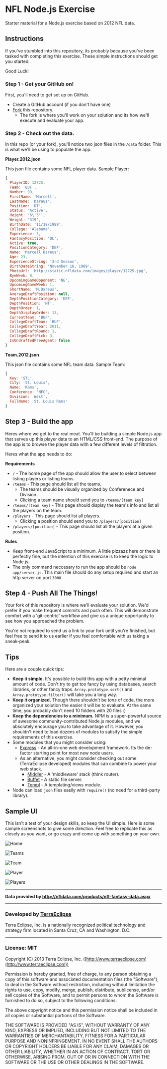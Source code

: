 NFL Node.js Exercise
====================

Starter material for a Node.js exercise based on 2012 NFL data.

Instructions
------------

If you've stumbled into this repository, its probably because you've been tasked
with completing this exercise. These simple instructions should get you started.

Good Luck!

### Step 1 - Get your GitHub on!

First, you'll need to get set up on GitHub.

- Create a GitHub account (if you don't have one)
- [Fork](https://help.github.com/articles/fork-a-repo) this repository.
  - The fork is where you'll work on your solution and its how we'll execute
    and evaluate your app.

### Step 2 - Check out the data.

In this repo (or your fork), you'll notice two json files in the `/data` folder.
This is what we'll be using to populate the app.

**Player.2012.json**

This json file contains some NFL player data. Sample Player:

```js
{
  PlayerID: 12725,
  Team: 'BUF',
  Number: 99,
  FirstName: 'Marcell',
  LastName: 'Dareus',
  Position: 'DT',
  Status: 'Active',
  Height: '6\'3"',
  Weight: '319',
  BirthDate: '11/18/1989',
  College: 'Alabama',
  Experience: 3,
  FantasyPosition: 'DL',
  Active: true,
  PositionCategory: 'DEF',
  Name: 'Marcell Dareus',
  Age: 23,
  ExperienceString: '3rd Season',
  BirthDateString: 'November 18, 1989',
  PhotoUrl: 'http://static.nfldata.com/images/player/12725.jpg',
  ByeWeek: 8,
  UpcomingGameOpponent: 'NE',
  UpcomingGameWeek: 1,
  ShortName: 'M.Dareus',
  AverageDraftPosition: null,
  DepthPositionCategory: 'DEF',
  DepthPosition: 'NT',
  DepthOrder: 1,
  DepthDisplayOrder: 13,
  CurrentTeam: 'BUF',
  CollegeDraftTeam: 'BUF',
  CollegeDraftYear: 2011,
  CollegeDraftRound: 1,
  CollegeDraftPick: 3,
  IsUndraftedFreeAgent: false
}
```

**Team.2012.json**

This json file contains some NFL team data. Sample Team:

```js
{
  Key: 'STL',
  City: 'St. Louis',
  Name: 'Rams',
  Conference: 'NFC',
  Division: 'West',
  FullName: 'St. Louis Rams'
}
```

## Step 3 - Build the app

Heres where we get to the real meat. You'll be building a simple Node.js app
that serves up this player data to an HTML/CSS front-end. The purpose of the
app is to browse the player data with a few different levels of filtration.

Heres what the app needs to do:

**Requirements**

- `/` - The home page of the app should allow the user to select between listing
  players or listing teams.
- `/teams` - This page should list all the teams.
  - The teams should be visually organized by Conferenece and Division.
  - Clicking a team name should send you to `/teams/[team key]`
- `/teams/[team key]` - This page should display the team's info and list all
  the players on the team.
- `/players` - This page should list all players.
  - Clicking a position should send you to `/players/[position]`
- `/players/[position]` - This page should list all the players at a given
  position.

**Rules**

- Keep front-end JavaScript to a minimum. A little pizzazz here or there is
  perfectly fine, but the intention of this exercise is to keep the logic
  to Node.js.
- The only command neccesary to run the app should be `node app/server.js`. This
  main file should do any setup required and start an http server on port `3000`.

## Step 4 - Push All The Things!

Your fork of this repository is where we'll evaluate your solution. We'd prefer
if you make frequent commits and push often. This will demonstrate comfort with
a 'git-centric' workflow and give us a unique opportunity to see how you
approached the problem.

You're not required to send us a link to your fork until you're finished, but
feel free to send it to us earlier if you feel comfortable with us taking a
sneak-peak.

Tips
----

Here are a couple quick tips:

- **Keep it simple.** It's possible to build this app with a petty minimal amount
  of code. Don't try to get too fancy by using databases, search libraries,
  or other fancy traps. `Array.prototype.sort()` and `Array.prototype.filter()`
  will take you a long way.
- **Keep it organized.** Though there shouldn't be *tons* of code, the more
  organized your solution the easier it will be to evaluate.  At the same time,
  you probably don't need 10 folders with 20 files :)
- **Keep the dependencies to a minimum.** NPM is a super-powerful source of
  awesome community-contributed Node.js modules, and we absolutely encourage
  you to take advantage of it. However, you shouldn't need to load dozens of
  modules to satisify the simple requirements of this exercise.
- Some modules that you might consider using:
  - [Express](https://npmjs.org/package/express) - An all-in-one web development
    framework. Its the de-factor starting point for most new node users.
  - As an alternative, you might consider checking out some (TerraEclipse developed)
    modules that can combine to power your web stack.
      - [Middler](https://npmjs.org/package/middler) - A 'middleware' stack (think router).
      - [Buffet](https://npmjs.org/package/buffet) - A static file server.
      - [Templ](https://npmjs.org/package/templ) - A templating/views module.
- Node can load `json` files easily with `require()` (no need for a third-party
  library).


Sample UI
---------

This isn't a test of your design skills, so keep the UI simple. Here is some
sample screenshots to give some direction. Feel free to replicate this as
closely as you want, or go crazy and come up with something on your own.

![Home]()

![Teams]()

![Team]()

![Player]()

![Players]()


- - -

**Data provided by http://nfldata.com/products/nfl-fantasy-data.aspx**

- - -

### Developed by [TerraEclipse](https://github.com/TerraEclipse)

Terra Eclipse, Inc. is a nationally recognized political technology and
strategy firm located in Santa Cruz, CA and Washington, D.C.

- - -

### License: MIT
Copyright (C) 2013 Terra Eclipse, Inc. ([http://www.terraeclipse.com](http://www.terraeclipse.com))

Permission is hereby granted, free of charge, to any person obtaining a copy
of this software and associated documentation files (the &quot;Software&quot;), to deal
in the Software without restriction, including without limitation the rights
to use, copy, modify, merge, publish, distribute, sublicense, and/or sell
copies of the Software, and to permit persons to whom the Software is furnished
to do so, subject to the following conditions:

The above copyright notice and this permission notice shall be included in
all copies or substantial portions of the Software.

THE SOFTWARE IS PROVIDED &quot;AS IS&quot;, WITHOUT WARRANTY OF ANY KIND, EXPRESS OR
IMPLIED, INCLUDING BUT NOT LIMITED TO THE WARRANTIES OF MERCHANTABILITY,
FITNESS FOR A PARTICULAR PURPOSE AND NONINFRINGEMENT. IN NO EVENT SHALL THE
AUTHORS OR COPYRIGHT HOLDERS BE LIABLE FOR ANY CLAIM, DAMAGES OR OTHER
LIABILITY, WHETHER IN AN ACTION OF CONTRACT, TORT OR OTHERWISE, ARISING FROM,
OUT OF OR IN CONNECTION WITH THE SOFTWARE OR THE USE OR OTHER DEALINGS IN THE
SOFTWARE.